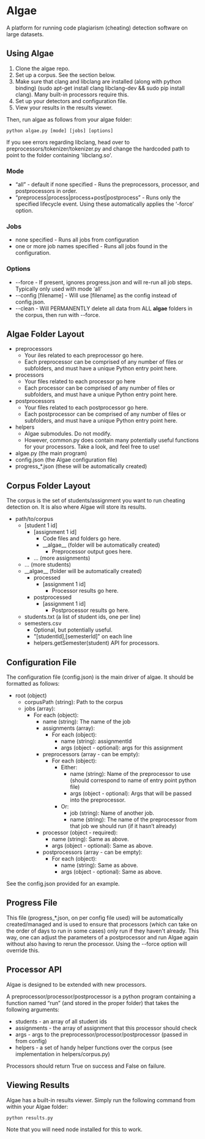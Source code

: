 # Algae

A platform for running code plagiarism (cheating) detection software on large datasets.

## Using Algae

1. Clone the algae repo.
2. Set up a corpus. See the section below.
3. Make sure that clang and libclang are installed (along with python binding) (sudo apt-get install clang libclang-dev && sudo pip install clang). Many built-in processors require this.
4. Set up your detectors and configuration file.
5. View your results in the results viewer.

Then, run algae as follows from your algae folder:

```
python algae.py [mode] [jobs] [options]
```

If you see errors regarding libclang, head over to preprocessors/tokenizer/tokenizer.py and change the hardcoded path to point to the folder containing 'libclang.so'.

### Mode
- “all” - default if none specified - Runs the preprocessors, processor, and postprocessors in order.
- “preprocess|process|process+post|postprocess” - Runs only the specified lifecycle event. Using these automatically applies the ‘-force’ option.

### Jobs
- none specified - Runs all jobs from configuration
- one or more job names specified - Runs all jobs found in the configuration.

### Options
- --force - If present, ignores progress.json and will re-run all job steps.
Typically only used with mode ‘all’
- --config [filename] - Will use [filename] as the config instead of config.json.
- --clean - Will PERMANENTLY delete all data from ALL __algae__ folders in the corpus, then run with --force.

## Algae Folder Layout

- preprocessors
	- Your iles related to each preprocessor go here.
	- Each preprocessor can be comprised of any number of files or subfolders, and must have a unique Python entry point here.
- processors
	- Your files related to each processor go here
	- Each processor can be comprised of any number of files or subfolders, and must have a unique Python entry point here.
- postprocessors
	- Your files related to each postprocessor go here.
	- Each postprocessor can be comprised of any number of files or subfolders, and must have a unique Python entry point here.
- helpers
	- Algae submodules. Do not modify.
	- However, common.py does contain many potentially useful functions for your processors. Take a look, and feel free to use!
- algae.py (the main program)
- config.json (the Algae configuration file)
- progress_*.json (these will be automatically created)

## Corpus Folder Layout
The corpus is the set of students/assignment you want to run cheating detection on. It is also where Algae will store its results.

- path/to/corpus
	- [student 1 id]
		- [assignment 1 id]
			- Code files and folders go here.
			- \_\_algae\_\_ (folder will be automatically created)
				- Preprocessor output goes here.
		- ... (more assignments)
	- ... (more students)
	- \_\_algae\_\_ (folder will be automatically created)
		- processed
			- [assignment 1 id]
				- Processor results go here.
		- postprocessed
			- [assignment 1 id]
				- Postprocessor results go here.
	- students.txt (a list of student ids, one per line)
	- semesters.csv
		- Optional, but potentially useful.
		- "[studentId],[semesterId]" on each line
		- helpers.getSemester(student) API for processors.

## Configuration File
The configuration file (config.json) is the main driver of algae. It should be formatted as follows:

- root (object)
	- corpusPath (string): Path to the corpus
	- jobs (array):
		- For each (object):
			- name (string): The name of the job
			- assignments (array):
				- For each (object):
					- name (string): assignmentId
					- args (object - optional): args for this assignment
			- preprocessors (array - can be empty):
				- For each (object):
					- Either:
						- name (string): Name of the preprocessor to use (should correspond to name of entry point python file)
						- args (object - optional): Args that will be passed into the preprocessor.
					- Or:
						- job (string): Name of another job.
						- name (string): The name of the preprocessor from that job we should run (if it hasn’t already)
			- processor (object - required):
				- name (string): Same as above.
				- args (object - optional): Same as above.
			- postprocessors (array - can be empty):
				- For each (object):
					- name (string): Same as above.
					- args (object - optional): Same as above.

See the config.json provided for an example.

## Progress File
This file (progress_*.json, on per config file used) will be automatically created/managed and is used to ensure that processors (which can take on the order of days to run in some cases) only run if they haven't already. This way, one can adjust the parameters of a postprocessor and run Algae again without also having to rerun the processor. Using the --force option will override this.

## Processor API
Algae is designed to be extended with new processors.

A preprocessor/processor/postprocessor is a python program containing a function named “run” (and stored in the proper folder) that takes the following arguments:

- students - an array of all student ids
- assignments - the array of assignment that this processor should check
- args - args to the preprocessor/processor/postprocessor (passed in from config)
- helpers - a set of handy helper functions over the corpus (see implementation in helpers/corpus.py)

Processors should return True on success and False on failure.

## Viewing Results
Algae has a built-in results viewer. Simply run the following command from within your Algae folder:

```
python results.py
```

Note that you will need node installed for this to work.
